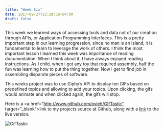 ```yaml
---
title: "Week Six"
date: 2017-09-27T15:29:58-04:00
draft: false
---
```

This week we learned ways of accessing tools and data not of our creation through APIs, or Application Programming Interfaces. This is a pretty important step in our learning progression, since no man is an island, it is fundamental to learn to leverage the work of others. I think the most important lesson I learned this week was importance of reading documentation. When I think about it, I have always enjoyed reading instructions. As I child, when i got any toy that required assembly, half the fun was learning how to put the thing together. Now I get to find job in assembling disparate pieces of software.

This weeks project was to use Giphy’s API to display ten GIFs based on predefined topics and allowing to add your topics. Upon clicking, the gifs would animate and when clicked again, the gifs will stop. 

Here is a <a href=”http://www.github.com/ovieh/GIfTastic” target=”_blank">link</a> to my projects source at Github, along with a <a href=”http://www.ovieh.com/GifTastic/” target=”_blank>link</a> to the live version.

![GifTastic](/img/week_6.png)

